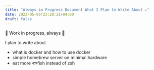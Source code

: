 ```yaml
---
title: "Always in Progress Document What I Plan to Write About ✏️"
date: 2023-05-05T23:28:21+04:00
draft: false
---
```



🚧 Work in progress, always 🛑

I plan to write about
- what is docker and how to use docker
- simple homebrew server on minimal hardware
- eat more 🐟️fish instead of zsh